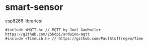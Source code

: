 # smart-sensor

esp8266 libraries:
```
#include <MQTT.h> // MQTT by Joel Gaehwiler https://github.com/256dpi/arduino-mqtt
#include <TimeLib.h> // https://github.com/PaulStoffregen/Time
```